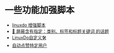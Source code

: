 # 一些功能加强脚本

- [linuxdo 增强脚本](https://greasyfork.org/zh-CN/scripts/501827-linuxdo-%E5%A2%9E%E5%BC%BA%E6%8F%92%E4%BB%B6)
- [🚫 屏蔽含有指定：类别、标签和标题关键词 的话题](https://linux.do/t/topic/179428/)
- [LinuxDo自定义🛠️](https://greasyfork.org/zh-CN/scripts/499029-linuxdo%E8%87%AA%E5%AE%9A%E4%B9%89)
- [自动点赞特定用户](https://linux.do/t/topic/193585)

